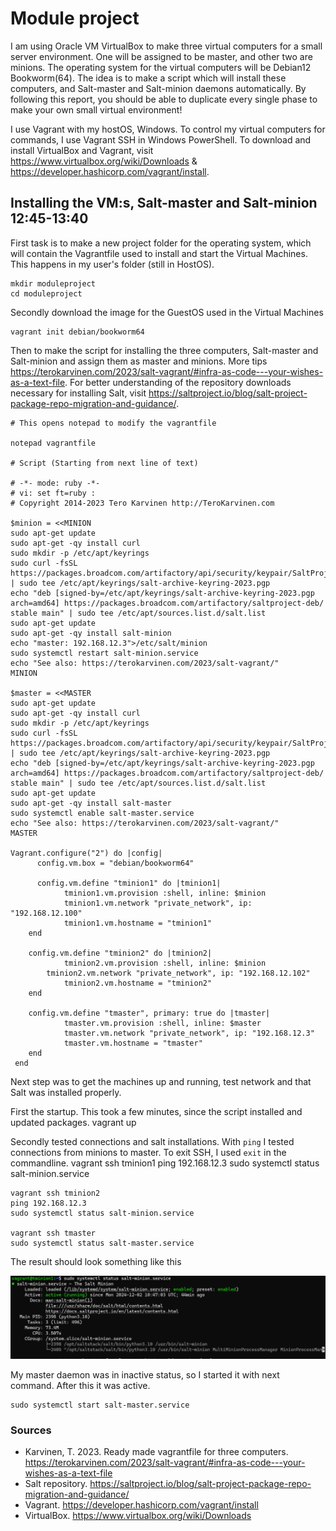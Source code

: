 # Module project

I am using Oracle VM VirtualBox to make three virtual computers for a small server environment. One will be assigned to be master, and other two are minions. The operating system for the virtual computers will be Debian12 Bookworm(64).
The idea is to make a script which will install these computers, and Salt-master and Salt-minion daemons automatically. By following this report, you should be able to duplicate every single phase to make your own small virtual environment!

I use Vagrant with my hostOS, Windows. To control my virtual computers for commands, I use Vagrant SSH in Windows PowerShell.
To download and install VirtualBox and Vagrant, visit https://www.virtualbox.org/wiki/Downloads & https://developer.hashicorp.com/vagrant/install.

## Installing the VM:s, Salt-master and Salt-minion 12:45-13:40

First task is to make a new project folder for the operating system, which will contain the Vagrantfile used to install and start the Virtual Machines. This happens in my user's folder (still in HostOS).

    mkdir moduleproject
    cd moduleproject

Secondly download the image for the GuestOS used in the Virtual Machines

    vagrant init debian/bookworm64

Then to make the script for installing the three computers, Salt-master and Salt-minion and assign them as master and minions. More tips https://terokarvinen.com/2023/salt-vagrant/#infra-as-code---your-wishes-as-a-text-file.
For better understanding of the repository downloads necessary for installing Salt, visit https://saltproject.io/blog/salt-project-package-repo-migration-and-guidance/.

    # This opens notepad to modify the vagrantfile
   
    notepad vagrantfile

    # Script (Starting from next line of text)
   
    # -*- mode: ruby -*-
    # vi: set ft=ruby :
    # Copyright 2014-2023 Tero Karvinen http://TeroKarvinen.com

    $minion = <<MINION
    sudo apt-get update
    sudo apt-get -qy install curl
    sudo mkdir -p /etc/apt/keyrings
    sudo curl -fsSL https://packages.broadcom.com/artifactory/api/security/keypair/SaltProjectKey/public | sudo tee /etc/apt/keyrings/salt-archive-keyring-2023.pgp
    echo "deb [signed-by=/etc/apt/keyrings/salt-archive-keyring-2023.pgp arch=amd64] https://packages.broadcom.com/artifactory/saltproject-deb/ stable main" | sudo tee /etc/apt/sources.list.d/salt.list
    sudo apt-get update
    sudo apt-get -qy install salt-minion
    echo "master: 192.168.12.3">/etc/salt/minion
    sudo systemctl restart salt-minion.service
    echo "See also: https://terokarvinen.com/2023/salt-vagrant/"
    MINION

    $master = <<MASTER
    sudo apt-get update
    sudo apt-get -qy install curl
    sudo mkdir -p /etc/apt/keyrings
    sudo curl -fsSL https://packages.broadcom.com/artifactory/api/security/keypair/SaltProjectKey/public | sudo tee /etc/apt/keyrings/salt-archive-keyring-2023.pgp
    echo "deb [signed-by=/etc/apt/keyrings/salt-archive-keyring-2023.pgp arch=amd64] https://packages.broadcom.com/artifactory/saltproject-deb/ stable main" | sudo tee /etc/apt/sources.list.d/salt.list
    sudo apt-get update
    sudo apt-get -qy install salt-master
    sudo systemctl enable salt-master.service
    echo "See also: https://terokarvinen.com/2023/salt-vagrant/"
    MASTER

    Vagrant.configure("2") do |config|
	      config.vm.box = "debian/bookworm64"

	      config.vm.define "tminion1" do |tminion1|
	        	tminion1.vm.provision :shell, inline: $minion
	        	tminion1.vm.network "private_network", ip: "192.168.12.100"
	        	tminion1.vm.hostname = "tminion1"
      	end

        config.vm.define "tminion2" do |tminion2|
	        	tminion2.vm.provision :shell, inline: $minion
          	tminion2.vm.network "private_network", ip: "192.168.12.102"
	        	tminion2.vm.hostname = "tminion2"
    	end

    	config.vm.define "tmaster", primary: true do |tmaster|
        		tmaster.vm.provision :shell, inline: $master
	        	tmaster.vm.network "private_network", ip: "192.168.12.3"
        		tmaster.vm.hostname = "tmaster"
    	end
     end

Next step was to get the machines up and running, test network and that Salt was installed properly.

First the startup. This took a few minutes, since the script installed and updated packages.
    vagrant up

Secondly tested connections and salt installations. With `ping` I tested connections from minions to master. To exit SSH, I used `exit` in the commandline.
    vagrant ssh tminion1
    ping 192.168.12.3
    sudo systemctl status salt-minion.service

    vagrant ssh tminion2
    ping 192.168.12.3
    sudo systemctl status salt-minion.service

    vagrant ssh tmaster
    sudo systemctl status salt-master.service

The result should look something like this

![Add file: Upload](pictures/p1.png)

My master daemon was in inactive status, so I started it with next command. After this it was active.

    sudo systemctl start salt-master.service



### Sources

- Karvinen, T. 2023. Ready made vagrantfile for three computers. https://terokarvinen.com/2023/salt-vagrant/#infra-as-code---your-wishes-as-a-text-file
- Salt repository. https://saltproject.io/blog/salt-project-package-repo-migration-and-guidance/
- Vagrant. https://developer.hashicorp.com/vagrant/install
- VirtualBox. https://www.virtualbox.org/wiki/Downloads
